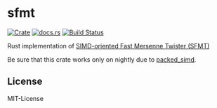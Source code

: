 sfmt
=====

[![Crate](http://meritbadge.herokuapp.com/sfmt)](https://crates.io/crates/sfmt)
[![docs.rs](https://docs.rs/sfmt/badge.svg)](https://docs.rs/sfmt)
[![Build Status](https://travis-ci.org/termoshtt/rust-sfmt.svg?branch=master)](https://travis-ci.org/termoshtt/rust-sfmt)

Rust implementation of [SIMD-oriented Fast Mersenne Twister (SFMT)]

[SIMD-oriented Fast Mersenne Twister (SFMT)]: http://www.math.sci.hiroshima-u.ac.jp/~m-mat/MT/SFMT/

Be sure that this crate works only on nightly due to [packed_simd](https://github.com/rust-lang-nursery/packed_simd).

License
--------
MIT-License
